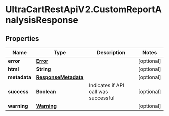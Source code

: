 # UltraCartRestApiV2.CustomReportAnalysisResponse

## Properties
Name | Type | Description | Notes
------------ | ------------- | ------------- | -------------
**error** | [**Error**](Error.md) |  | [optional] 
**html** | **String** |  | [optional] 
**metadata** | [**ResponseMetadata**](ResponseMetadata.md) |  | [optional] 
**success** | **Boolean** | Indicates if API call was successful | [optional] 
**warning** | [**Warning**](Warning.md) |  | [optional] 


